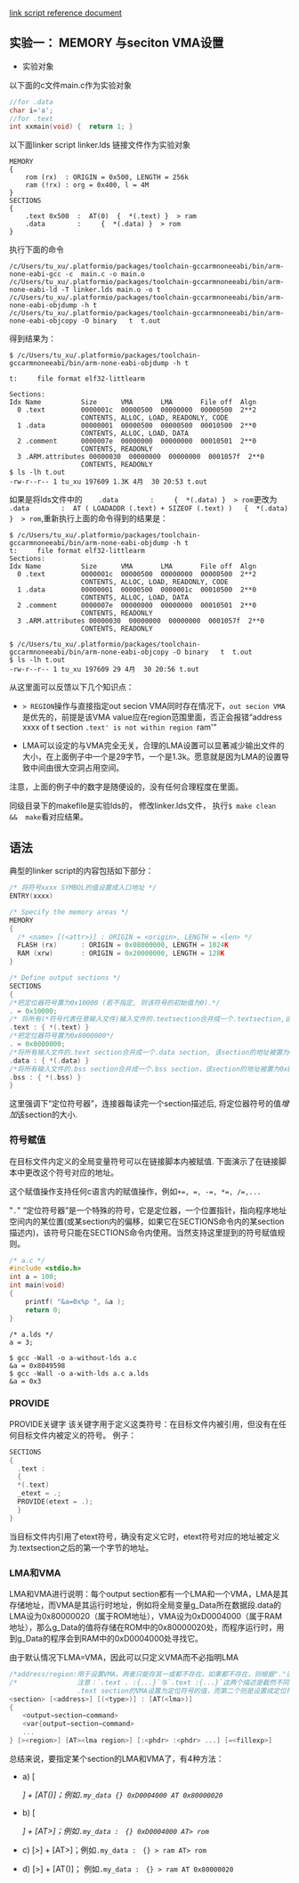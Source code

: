 

[link script reference document](http://blog.chinaunix.net/uid-10678279-id-2936584.html)

## 实验一： MEMORY 与seciton VMA设置

- 实验对象

以下面的c文件main.c作为实验对象

```c
//for .data
char i='a';
//for .text
int xxmain(void) {  return 1; }
```

以下面linker script  linker.lds 链接文件作为实验对象

```ld
MEMORY
{
    rom (rx)  : ORIGIN = 0x500, LENGTH = 256k
    ram (!rx) : org = 0x400, l = 4M
}
SECTIONS  
{  
    .text 0x500  :  AT(0)  {  *(.text) }  > ram
    .data        :     {  *(.data) }  > rom
}  
```
<!--  -->

执行下面的命令

```shell
/c/Users/tu_xu/.platformio/packages/toolchain-gccarmnoneeabi/bin/arm-none-eabi-gcc -c  main.c -o main.o
/c/Users/tu_xu/.platformio/packages/toolchain-gccarmnoneeabi/bin/arm-none-eabi-ld -T linker.lds main.o -o t
/c/Users/tu_xu/.platformio/packages/toolchain-gccarmnoneeabi/bin/arm-none-eabi-objdump -h t
/c/Users/tu_xu/.platformio/packages/toolchain-gccarmnoneeabi/bin/arm-none-eabi-objcopy -O binary   t  t.out  
```
得到结果为：

```text
$ /c/Users/tu_xu/.platformio/packages/toolchain-gccarmnoneeabi/bin/arm-none-eabi-objdump -h t

t:     file format elf32-littlearm

Sections:
Idx Name          Size      VMA       LMA       File off  Algn
  0 .text         0000001c  00000500  00000000  00000500  2**2
                  CONTENTS, ALLOC, LOAD, READONLY, CODE
  1 .data         00000001  00000500  00000500  00010500  2**0
                  CONTENTS, ALLOC, LOAD, DATA
  2 .comment      0000007e  00000000  00000000  00010501  2**0
                  CONTENTS, READONLY
  3 .ARM.attributes 00000030  00000000  00000000  0001057f  2**0
                  CONTENTS, READONLY
$ ls -lh t.out
-rw-r--r-- 1 tu_xu 197609 1.3K 4月  30 20:53 t.out
```

如果是将lds文件中的`    .data        :     {  *(.data) }  > rom`更改为`    .data        :  AT ( LOADADDR (.text) + SIZEOF (.text) )   {  *(.data) }  > rom`,重新执行上面的命令得到的结果是：
```text
$ /c/Users/tu_xu/.platformio/packages/toolchain-gccarmnoneeabi/bin/arm-none-eabi-objdump -h t
t:     file format elf32-littlearm
Sections:
Idx Name          Size      VMA       LMA       File off  Algn
  0 .text         0000001c  00000500  00000000  00000500  2**2
                  CONTENTS, ALLOC, LOAD, READONLY, CODE
  1 .data         00000001  00000500  0000001c  00010500  2**0
                  CONTENTS, ALLOC, LOAD, DATA
  2 .comment      0000007e  00000000  00000000  00010501  2**0
                  CONTENTS, READONLY
  3 .ARM.attributes 00000030  00000000  00000000  0001057f  2**0
                  CONTENTS, READONLY

$ /c/Users/tu_xu/.platformio/packages/toolchain-gccarmnoneeabi/bin/arm-none-eabi-objcopy -O binary   t  t.out
$ ls -lh t.out
-rw-r--r-- 1 tu_xu 197609 29 4月  30 20:56 t.out
```

从这里面可以反馈以下几个知识点：

- `> REGION`操作与直接指定out secion VMA同时存在情况下，`out secion VMA`是优先的，前提是该VMA value应在region范围里面，否正会报错“address xxxx of t section `.text' is not within region `ram'”

- LMA可以设定的与VMA完全无关，合理的LMA设置可以显著减少输出文件的大小，在上面例子中一个是29字节，一个是1.3k。愿意就是因为LMA的设置导致中间由很大空洞占用空间。

注意，上面的例子中的数字是随便设的，没有任何合理程度在里面。

同级目录下的makefile是实验lds的， 修改linker.lds文件， 执行`$ make clean  &&  make`看对应结果。


## 语法

典型的linker script的内容包括如下部分：

```c++
/* 将符号xxxx SYMBOL的值设置成入口地址 */
ENTRY(xxxx)

/* Specify the memory areas */
MEMORY
{
  /* <name> [(<attr>)] : ORIGIN = <origin>, LENGTH = <len> */
  FLASH (rx)      : ORIGIN = 0x08000000, LENGTH = 1024K
  RAM (xrw)       : ORIGIN = 0x20000000, LENGTH = 128K
}

/* Define output sections */
SECTIONS
{
/*把定位器符号置为0x10000 (若不指定, 则该符号的初始值为0).*/  
. = 0x10000;
/* 将所有(*符号代表任意输入文件)输入文件的.textsection合并成一个.textsection,该section的地址由定位器符号的值指定, 即0x10000.*/
.text : { *(.text) }
/*把定位器符号置为0x8000000*/
. = 0x8000000;
/*将所有输入文件的.text section合并成一个.data section, 该section的地址被置为0x8000000.*/
.data : { *(.data) }
/*将所有输入文件的.bss section合并成一个.bss section，该section的地址被置为0x8000000+.datasection的大小.*/
.bss : { *(.bss) }  
}
```
这里强调下“定位符号器”，连接器每读完一个section描述后, 将定位器符号的值*增加*该section的大小.

### 符号赋值

在目标文件内定义的全局变量符号可以在链接脚本内被赋值. 下面演示了在链接脚本中更改这个符号对应的地址。

这个赋值操作支持任何c语言内的赋值操作，例如`+=, =, -=, *=, /=,...`

"`.`" “定位符号器”是一个特殊的符号，它是定位器，一个位置指针，指向程序地址空间内的某位置(或某section内的偏移，如果它在SECTIONS命令内的某section描述内)，该符号只能在SECTIONS命令内使用。当然支持这里提到的符号赋值规则。

```c
/* a.c */
#include <stdio.h>
int a = 100;
int main(void)
{
    printf( "&a=0x%p ", &a );
    return 0;
}
```

```lds
/* a.lds */
a = 3;
```

```shell
$ gcc -Wall -o a-without-lds a.c
&a = 0x8049598
$ gcc -Wall -o a-with-lds a.c a.lds
&a = 0x3
```

### PROVIDE

PROVIDE关键字
该关键字用于定义这类符号：在目标文件内被引用，但没有在任何目标文件内被定义的符号。
例子：

```c
SECTIONS
{
  .text :
  {
  *(.text)
  _etext = .;
  PROVIDE(etext = .);
  }
}
```
当目标文件内引用了etext符号，确没有定义它时，etext符号对应的地址被定义为.textsection之后的第一个字节的地址。


### LMA和VMA

LMA和VMA进行说明：每个output section都有一个LMA和一个VMA，LMA是其存储地址，而VMA是其运行时地址，例如将全局变量g_Data所在数据段.data的LMA设为0x80000020（属于ROM地址），VMA设为0xD0004000（属于RAM地址），那么g_Data的值将存储在ROM中的0x80000020处，而程序运行时，用到g_Data的程序会到RAM中的0xD0004000处寻找它。

由于默认情况下LMA=VMA，因此可以只定义VMA而不必指明LMA

```c++
/*address/region:用于设置VMA。两者只能存其一或都不存在。如果都不存在，则根据"."设置该section的VMA*/
/*               注意：`.text . :{...}`与`.text :{...}`这两个描述是截然不同的，第一个将
                 .text section的VMA设置为定位符号的值，而第二个则是设置成定位符号的修调值，满足对齐要求后的。*/
<section> [<address>] [(<type>)] : [AT(<lma>)]
{
　　<output−section−command>
　　<var{output−section−command>
　　...
} [><region>] [AT><lma region>] [:<phdr> :<phdr> ...] [=<fillexp>]
```

总结来说，要指定某个section的LMA和VMA了，有4种方法：

- a) [<address>] + [AT(<lma>)]；例如`.my_data {} 0xD0004000 AT 0x80000020`

- b) [<address>] + [AT><lma region>]；例如`.my_data :　{} 0xD0004000 AT> rom`

- c) [><region>] + [AT><lma region>]；例如`.my_data :　{} > ram AT> rom`

- d) [><region>] + [AT(<lma>)]； 例如`.my_data :　{} > ram AT 0x80000020`

